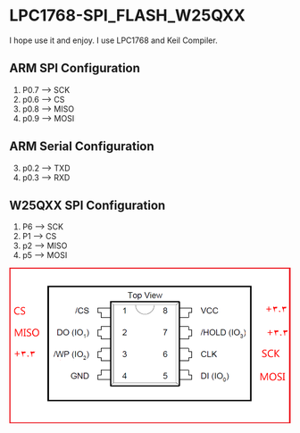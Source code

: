 # LPC1768-SPI_FLASH_W25QXX
I hope use it and enjoy. 
I use LPC1768 and Keil Compiler. 

ARM SPI Configuration
------------------------
1) P0.7  -->   SCK
2) p0.6  -->   CS
3) p0.8  -->   MISO
4) p0.9  -->   MOSI

ARM Serial Configuration
------------------------
3) p0.2  -->   TXD
4) p0.3  -->   RXD

W25QXX SPI Configuration
------------------------
1) P6  -->   SCK
2) P1  -->   CS
3) p2  -->   MISO
4) p5  -->   MOSI

![alt text](https://github.com/imangholizadeh/ARM/blob/main/LPC1768-SPI_FLASH_W25QXX_with_software_spi/pin.png)
